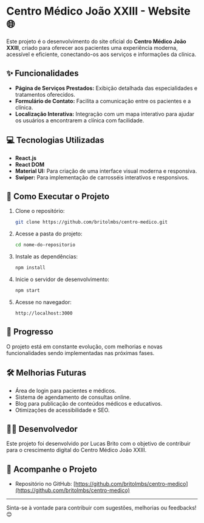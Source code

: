 # Centro Médico João XXIII - Website 🌐  

Este projeto é o desenvolvimento do site oficial do **Centro Médico João XXIII**, criado para oferecer aos pacientes uma experiência moderna, acessível e eficiente, conectando-os aos serviços e informações da clínica.  

## ✨ Funcionalidades  

- **Página de Serviços Prestados:** Exibição detalhada das especialidades e tratamentos oferecidos.  
- **Formulário de Contato:** Facilita a comunicação entre os pacientes e a clínica.  
- **Localização Interativa:** Integração com um mapa interativo para ajudar os usuários a encontrarem a clínica com facilidade.  

## 💻 Tecnologias Utilizadas  

- **React.js**  
- **React DOM**  
- **Material UI:** Para criação de uma interface visual moderna e responsiva.  
- **Swiper:** Para implementação de carrosséis interativos e responsivos.  

## 🚀 Como Executar o Projeto  

1. Clone o repositório:  
   ```bash  
   git clone https://github.com/britolmbs/centro-medico.git  
   ```  

2. Acesse a pasta do projeto:  
   ```bash  
   cd nome-do-repositorio  
   ```  

3. Instale as dependências:  
   ```bash  
   npm install  
   ```  

4. Inicie o servidor de desenvolvimento:  
   ```bash  
   npm start  
   ```  

5. Acesse no navegador:  
   ```  
   http://localhost:3000  
   ```  

## 📍 Progresso  

O projeto está em constante evolução, com melhorias e novas funcionalidades sendo implementadas nas próximas fases.  

## 🛠️ Melhorias Futuras  

- Área de login para pacientes e médicos.  
- Sistema de agendamento de consultas online.  
- Blog para publicação de conteúdos médicos e educativos.  
- Otimizações de acessibilidade e SEO.  

## 👨‍💻 Desenvolvedor  

Este projeto foi desenvolvido por Lucas Brito com o objetivo de contribuir para o crescimento digital do Centro Médico João XXIII.  

## 🔗 Acompanhe o Projeto  

- Repositório no GitHub: [https://github.com/britolmbs/centro-medico](https://github.com/britolmbs/centro-medico)  

---  

Sinta-se à vontade para contribuir com sugestões, melhorias ou feedbacks! 😊

